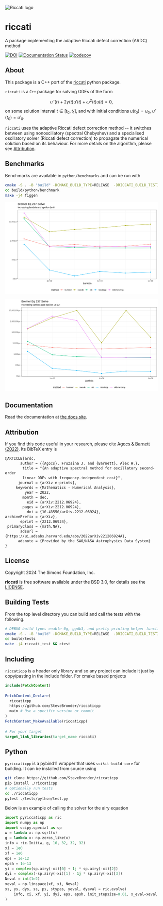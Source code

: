 ![Riccati logo](https://github.com/fruzsinaagocs/riccati/blob/master/logo.png?raw=true)

# riccati

A package implementing the adaptive Riccati defect correction (ARDC) method

[![DOI](https://joss.theoj.org/papers/10.21105/joss.05430/status.svg)](https://doi.org/10.21105/joss.05430)
[![Documentation Status](https://readthedocs.org/projects/riccati/badge/?version=latest)](https://riccati.readthedocs.io/en/latest/?badge=latest)
[![codecov](https://codecov.io/gh/fruzsinaagocs/riccati/branch/master/graph/badge.svg?token=XA47G7P1XM)](https://codecov.io/gh/fruzsinaagocs/riccati)

## About

This package is a C++ port of the [riccati](https://github.com/fruzsinaagocs/riccati) python package.

`riccati` is a `C++` package for solving ODEs of the form

$$ u''(t) + 2\gamma(t)u'(t) + \omega^2(t)u(t) = 0,$$

on some solution interval $t \in [t_0, t_1]$, and with initial conditions $u(t_0) = u_0$, $u'(t_0) = u'_0$.

`riccati` uses the adaptive Riccati defect correction method -- it switches
between using nonoscillatory (spectral Chebyshev) and a specialised oscillatory
solver (Riccati defect correction) to propagate the numerical solution based on
its behaviour. For more details on the algorithm, please see [Attribution](https://github.com/stevebronder/riccaticpp/blob/master/README.md#Attribution).

## Benchmarks

Benchmarks are available in `python/benchmarks` and can be run with

```bash
cmake -S . -B "build" -DCMAKE_BUILD_TYPE=RELEASE  -DRICCATI_BUILD_TESTING=ON
cd build/python/benchmark
make -j4 figgen
```

![bench1](./imgs/bremer1e6.png)

![bench2](./imgs/bremer1e12.png)



## Documentation

Read the documentation at [the docs site](https://stevebronder.com/riccaticpp/).

## Attribution

If you find this code useful in your research, please cite
[Agocs & Barnett (2022)](https://arxiv.org/abs/2212.06924). Its BibTeX entry is

    @ARTICLE{ardc,
           author = {{Agocs}, Fruzsina J. and {Barnett}, Alex H.},
            title = "{An adaptive spectral method for oscillatory second-order
            linear ODEs with frequency-independent cost}",
          journal = {arXiv e-prints},
         keywords = {Mathematics - Numerical Analysis},
             year = 2022,
            month = dec,
              eid = {arXiv:2212.06924},
            pages = {arXiv:2212.06924},
              doi = {10.48550/arXiv.2212.06924},
    archivePrefix = {arXiv},
           eprint = {2212.06924},
     primaryClass = {math.NA},
           adsurl = {https://ui.adsabs.harvard.edu/abs/2022arXiv221206924A},
          adsnote = {Provided by the SAO/NASA Astrophysics Data System}
    }

## License

Copyright 2024 The Simons Foundation, Inc.

**riccati** is free software available under the BSD 3.0, for
details see the [LICENSE](https://github.com/fruzsinaagocs/riccati/blob/master/LICENSE).

## Building Tests

From the top level directory you can build and call the tests with the following.

```bash
# DEBUG build types enable 0g, ggdb3, and pretty printing helper functions in utils
cmake -S . -B "build" -DCMAKE_BUILD_TYPE=RELEASE  -DRICCATI_BUILD_TESTING=ON -DRICCATI_BUILD_BENCHMARKS=ON -DRICCATI_BUILD_PYTHON=ON
cd build/tests
make -j4 riccati_test && ctest
```

## Including

`riccaticpp` is a header only library and so any project can include it just by copy/pasting in the include folder. For cmake based projects

```cmake
include(FetchContent)

FetchContent_Declare(
  riccaticpp
  https://github.com/SteveBronder/riccaticpp
  main # Use a specific version or commit
)
FetchContent_MakeAvailable(riccaticpp)

# For your target
target_link_libraries(target_name riccati)
```


## Python

`pyriccaticpp` is a pybind11 wrapper that uses `scikit-build-core` for building. It can be installed from source using

```bash
git clone https://github.com/SteveBronder/riccaticpp
pip install ./riccaticpp
# optionally run tests
cd ./riccaticpp
pytest ./tests/python/test.py
```

Below is an example of calling the solver for the airy equation

```python
import pyriccaticpp as ric
import numpy as np
import scipy.special as sp
w = lambda x: np.sqrt(x)
g = lambda x: np.zeros_like(x)
info = ric.Init(w, g, 16, 32, 32, 32)
xi = 1e0
xf = 1e6
eps = 1e-12
epsh = 1e-13
yi = complex(sp.airy(-xi)[0] + 1j * sp.airy(-xi)[2])
dyi = complex(-sp.airy(-xi)[1] - 1j * sp.airy(-xi)[3])
Neval = int(1e2)
xeval = np.linspace(xf, xi, Neval)
xs, ys, dys, ss, ps, stypes, yeval, dyeval = ric.evolve(
    info, xi, xf, yi, dyi, eps, epsh, init_stepsize=0.01, x_eval=xeval
)
```